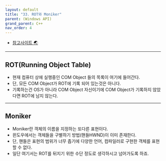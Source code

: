 ```yaml
---
layout: default
title: "33. ROT와 Moniker"
parent: (Windows API)
grand_parent: C++
nav_order: 4
---
```


* [참고사이트 🌏](https://debugjung.tistory.com/entry/ROT-%EC%99%80-%EB%AA%A8%EB%8B%88%EC%BB%A4Moniker-%EA%B0%9C%EB%85%90-%EB%B0%8F-%EB%8D%B8%ED%8C%8C%EC%9D%B4-%EC%BD%94%EB%94%A9)

---

## ROT(Running Object Table)

* 현재 컴퓨터 상에 실행중인 COM Object 들의 목록이 여기에 들어간다.
* 단, 모든 COM Object가 ROT에 기록 되어 있는것은 아니다.
* 기록하는건 OS가 아니라 COM Object 자신이기에 COM Object가 기록하지 않았다면 ROT에 남지 않는다.

---

## Moniker

* Moniker란 객체의 이름을 지정하는 또다른 표현이다. 
* 윈도우에서는 객체들을 구별하기 방법(핸들HWND)이 이미 존재한다.
* 단, 핸들은 표현의 범위가 너무 좁기에 다양한 언어, 컴파일러로 구현한 객체를 표현할 수 없다.
* 일단 여기서는 ROT를 뒤지기 위한 수단 정도로 생각하시고 넘어가도록 하죠.
